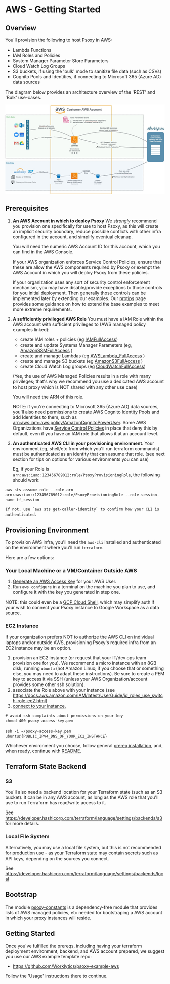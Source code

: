 # AWS - Getting Started

## Overview

You'll provision the following to host Psoxy in AWS:

- Lambda Functions
- IAM Roles and Policies
- System Manager Parameter Store Parameters
- Cloud Watch Log Groups
- S3 buckets, if using the 'bulk' mode to sanitize file data (such as CSVs)
- Cognito Pools and Identities, if connecting to Microsoft 365 (Azure AD) data sources

The diagram below provides an architecture overview of the 'REST' and 'Bulk' use-cases.

![AWS Arch Diagram](aws-arch-diagram.jpg)

## Prerequisites

1. **An AWS Account in which to deploy Psoxy** We _strongly_ recommend you provision one
   specifically for use to host Psoxy, as this will create an implicit security boundary, reduce
   possible conflicts with other infra configured in the account, and simplify eventual cleanup.

   You will need the numeric AWS Account ID for this account, which you can find in the AWS Console.

   If your AWS organization enforces Service Control Policies, ensure that these are allow the AWS
   components required by Psoxy or exempt the AWS Account in which you will deploy Psoxy from these
   policies.

   If your organization uses any sort of security control enforcement mechanism, you may have
   disable/provide exceptions to those controls for you initial deployment. Then generally those
   controls can be implemented later by extending our examples. Our [protips](protips.md) page
   provides some guidance on how to extend the base examples to meet more extreme requirements.

2. **A sufficiently privileged AWS Role** You must have a IAM Role within the AWS account with
   sufficient privileges to (AWS managed policy examples linked):

   - create IAM roles + policies (eg
     [IAMFullAccess](https://us-east-1.console.aws.amazon.com/iam/home?region=us-east-1#/policies/arn:aws:iam::aws:policy/IAMFullAccess$serviceLevelSummary))
   - create and update Systems Manager Parameters (eg,
     [AmazonSSMFullAccess](https://us-east-1.console.aws.amazon.com/iam/home?region=us-east-1#/policies/arn:aws:iam::aws:policy/AmazonSSMFullAccess$serviceLevelSummary)
     )
   - create and manage Lambdas (eg
     [AWSLambda_FullAccess](https://us-east-1.console.aws.amazon.com/iam/home?region=us-east-1#/policies/arn:aws:iam::aws:policy/AWSLambda_FullAccess$serviceLevelSummary)
     )
   - create and manage S3 buckets (eg
     [AmazonS3FullAccess](https://us-east-1.console.aws.amazon.com/iam/home?region=us-east-1#/policies/arn:aws:iam::aws:policy/AmazonS3FullAccess$serviceLevelSummary)
     )
   - create Cloud Watch Log groups (eg
     [CloudWatchFullAccess](https://us-east-1.console.aws.amazon.com/iam/home?region=us-east-1#/policies/arn:aws:iam::aws:policy/CloudWatchFullAccess$serviceLevelSummary))

   (Yes, the use of AWS Managed Policies results in a role with many privileges; that's why we
   recommend you use a dedicated AWS account to host proxy which is NOT shared with any other use
   case)

   You will need the ARN of this role.

   NOTE: if you're connecting to Microsoft 365 (Azure AD) data sources, you'll also need permissions
   to create AWS Cognito Identity Pools and add Identities to them, such as
   [arn:aws:iam::aws:policy/AmazonCognitoPowerUser](https://us-east-1.console.aws.amazon.com/iam/home?region=us-east-1#/policies/arn:aws:iam::aws:policy/AmazonCognitoPowerUser$serviceLevelSummary).
   Some AWS Organizations have
   [Service Control Policies](https://docs.aws.amazon.com/organizations/latest/userguide/orgs_manage_policies_scps.html)
   in place that deny this by default, even if you have an IAM role that allows it at an account
   level.

3. **An authenticated AWS CLI in your provisioning environment**. Your environment (eg, shell/etc
   from which you'll run terraform commands) must be authenticated as an identity that can assume
   that role. (see next section for tips on options for various environments you can use)

   Eg, if your Role is `arn:aws:iam::123456789012:role/PsoxyProvisioningRole`, the following should
   work:

```shell
aws sts assume-role --role-arn arn:aws:iam::123456789012:role/PsoxyProvisioningRole --role-session-name tf_session
```

    If not, use `aws sts get-caller-identity` to confirm how your CLI is authenticated.

## Provisioning Environment

To provision AWS infra, you'll need the `aws-cli` installed and authenticated on the environment
where you'll run `terraform`.

Here are a few options:

### Your Local Machine or a VM/Container Outside AWS

1. [Generate an AWS Access Key](https://docs.aws.amazon.com/IAM/latest/UserGuide/id_credentials_access-keys.html)
   for your AWS User.
2. Run `aws configure` in a terminal on the machine you plan to use, and configure it with the key
   you generated in step one.

NOTE: this could even be a [GCP Cloud Shell](https://cloud.google.com/shell), which may simplify
auth if your wish to connect your Psoxy instance to Google Workspace as a data source.

### EC2 Instance

If your organization prefers NOT to authorize the AWS CLI on individual laptops and/or outside AWS,
provisioning Psoxy's required infra from an EC2 instance may be an option.

1. provision an EC2 instance (or request that your IT/dev ops team provision one for you). We
   recommend a micro instance with an 8GB disk, running `ubuntu` (not Amazon Linux; if you choose
   that or something else, you may need to adapt these instructions). Be sure to create a PEM key to
   access it via SSH (unless your AWS Organization/account provides some other ssh solution).
2. associate the Role above with your instance (see
   https://docs.aws.amazon.com/IAM/latest/UserGuide/id_roles_use_switch-role-ec2.html)
3. [connect to your instance](https://docs.aws.amazon.com/AWSEC2/latest/UserGuide/AccessingInstances.html?icmpid=docs_ec2_console),

```shell
# avoid ssh complaints about permissions on your key
chmod 400 psoxy-access-key.pem

ssh -i ~/psoxy-access-key.pem ubuntu@{PUBLIC_IPV4_DNS_OF_YOUR_EC2_INSTANCE}
```

Whichever environment you choose, follow general [prereq installation](../prereqs-ubuntu.md), and,
when ready, continue with [README](../../README.md).

## Terraform State Backend

### S3

You'll also need a backend location for your Terraform state (such as an S3 bucket). It can be in
any AWS account, as long as the AWS role that you'll use to run Terraform has read/write access to
it.

See https://developer.hashicorp.com/terraform/language/settings/backends/s3 for more details.

### Local File System

Alternatively, you may use a local file system, but this is not recommended for production use - as
your Terraform state may contain secrets such as API keys, depending on the sources you connect.

See https://developer.hashicorp.com/terraform/language/settings/backends/local

## Bootstrap

The module [psoxy-constants](../../infra/modules/psoxy-constants/) is a dependency-free module that
provides lists of AWS managed policies, etc needed for bootstraping a AWS account in which your
proxy instances will reside.

## Getting Started

Once you've fulfilled the prereqs, including having your terraform deployment environment, backend,
and AWS account prepared, we suggest you use our AWS example template repo:

- https://github.com/Worklytics/psoxy-example-aws

Follow the 'Usage' instructions there to continue.
